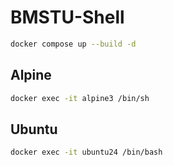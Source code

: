 # BMSTU-Shell

```bash
docker compose up --build -d
```

## Alpine
```bash
docker exec -it alpine3 /bin/sh
```

## Ubuntu
```bash
docker exec -it ubuntu24 /bin/bash
```